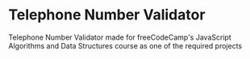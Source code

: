 # Telephone Number Validator
Telephone Number Validator made for freeCodeCamp's JavaScript Algorithms and Data Structures course as one of the required projects